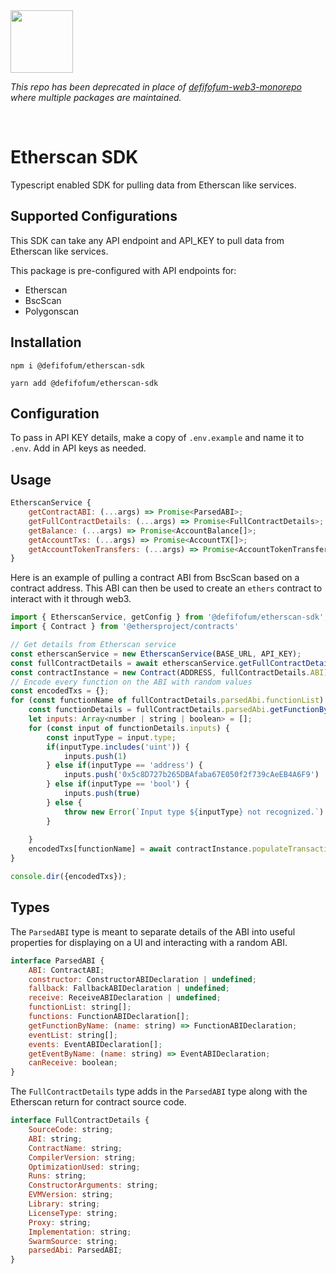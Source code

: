 <img src="https://user-images.githubusercontent.com/78645267/164546991-c1ef7cf7-525e-4a48-9010-6ae8e0fb0fb4.png" width="100" height="100">  

_This repo has been deprecated in place of [defifofum-web3-monorepo](https://github.com/DeFiFoFum/defifofum-web3-monorepo/tree/main/packages/etherscan-sdk) where multiple packages are maintained._


<br>

# Etherscan SDK

Typescript enabled SDK for pulling data from Etherscan like services.   

## Supported Configurations
This SDK can take any API endpoint and API_KEY to pull data from Etherscan like services.  

This package is pre-configured with API endpoints for: 
- Etherscan
- BscScan
- Polygonscan


## Installation
```
npm i @defifofum/etherscan-sdk

yarn add @defifofum/etherscan-sdk
```


## Configuration
To pass in API KEY details, make a copy of `.env.example` and name it to `.env`. Add in API keys as needed.

## Usage
```js
EtherscanService {
    getContractABI: (...args) => Promise<ParsedABI>;
    getFullContractDetails: (...args) => Promise<FullContractDetails>; 
    getBalance: (...args) => Promise<AccountBalance[]>;
    getAccountTxs: (...args) => Promise<AccountTX[]>;
    getAccountTokenTransfers: (...args) => Promise<AccountTokenTransfer[]>;
}
```


Here is an example of pulling a contract ABI from BscScan based on a contract address. This ABI can then be used to create an `ethers` contract to interact with it through web3. 

```js
import { EtherscanService, getConfig } from '@defifofum/etherscan-sdk';
import { Contract } from '@ethersproject/contracts'

// Get details from Etherscan service
const etherscanService = new EtherscanService(BASE_URL, API_KEY);
const fullContractDetails = await etherscanService.getFullContractDetails(ADDRESS);
const contractInstance = new Contract(ADDRESS, fullContractDetails.ABI);
// Encode every function on the ABI with random values
const encodedTxs = {};
for (const functionName of fullContractDetails.parsedAbi.functionList) {
    const functionDetails = fullContractDetails.parsedAbi.getFunctionByName(functionName);
    let inputs: Array<number | string | boolean> = [];
    for (const input of functionDetails.inputs) {
        const inputType = input.type;
        if(inputType.includes('uint')) {
            inputs.push(1)
        } else if(inputType == 'address') {
            inputs.push('0x5c8D727b265DBAfaba67E050f2f739cAeEB4A6F9')
        } else if(inputType == 'bool') {
            inputs.push(true)
        } else {
            throw new Error(`Input type ${inputType} not recognized.`)
        }
        
    }
    encodedTxs[functionName] = await contractInstance.populateTransaction[functionName](...inputs);
}

console.dir({encodedTxs});
```

## Types
The `ParsedABI` type is meant to separate details of the ABI into useful properties for displaying on a UI and interacting with a random ABI.  

```js
interface ParsedABI {
    ABI: ContractABI;
    constructor: ConstructorABIDeclaration | undefined;
    fallback: FallbackABIDeclaration | undefined;
    receive: ReceiveABIDeclaration | undefined;
    functionList: string[];
    functions: FunctionABIDeclaration[];
    getFunctionByName: (name: string) => FunctionABIDeclaration;
    eventList: string[];
    events: EventABIDeclaration[];
    getEventByName: (name: string) => EventABIDeclaration;
    canReceive: boolean;
}
```

The `FullContractDetails` type adds in the `ParsedABI` type along with the Etherscan return for contract source code.

```js
interface FullContractDetails {
    SourceCode: string;
    ABI: string;
    ContractName: string;
    CompilerVersion: string;
    OptimizationUsed: string;
    Runs: string;
    ConstructorArguments: string;
    EVMVersion: string;
    Library: string;
    LicenseType: string;
    Proxy: string;
    Implementation: string;
    SwarmSource: string;
    parsedAbi: ParsedABI;
}
```

